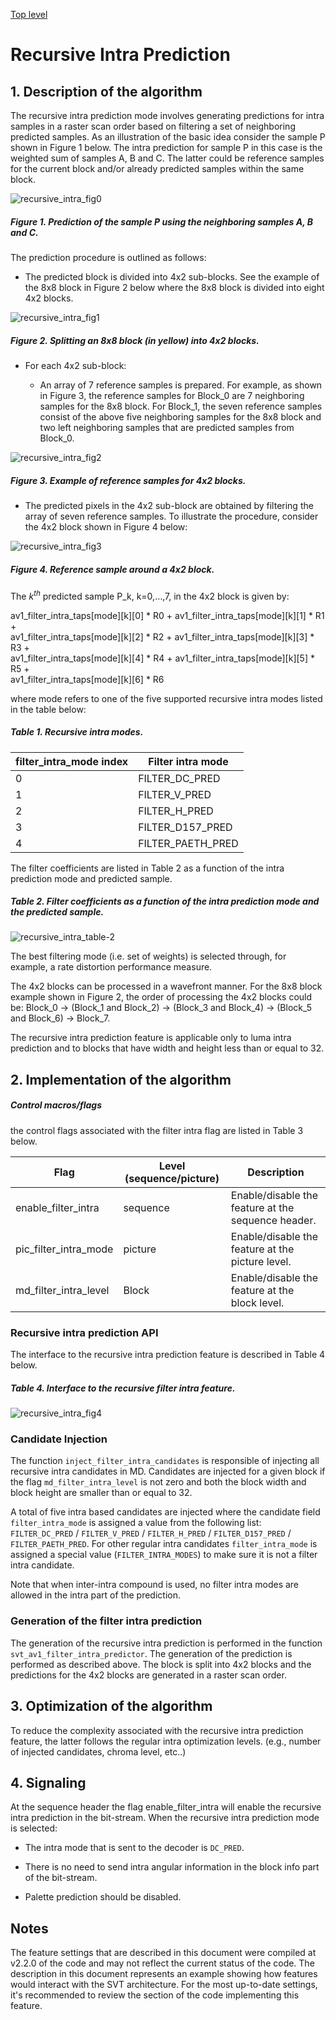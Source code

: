 [Top level](../README.md)

# Recursive Intra Prediction

## 1. Description of the algorithm

The recursive intra prediction mode involves generating predictions for intra
samples in a raster scan order based on filtering a set of neighboring
predicted samples. As an illustration of the basic idea consider the sample P
shown in Figure 1 below. The intra prediction for sample P in this case is the
weighted sum of samples A, B and C. The latter could be reference samples for
the current block and/or already predicted samples within the same block.

![recursive_intra_fig0](./img/recursive_intra_fig0.png)

##### Figure 1. Prediction of the sample P using the neighboring samples A, B and C.

The prediction procedure is outlined as follows:

  - The predicted block is divided into 4x2 sub-blocks.
    See the example of the 8x8 block in Figure 2 below where the 8x8 block is divided into eight 4x2 blocks.

![recursive_intra_fig1](./img/recursive_intra_fig1.png)

##### Figure 2. Splitting an 8x8 block (in yellow) into 4x2 blocks.

  - For each 4x2 sub-block:

      - An array of 7 reference samples is prepared. For example, as shown
        in Figure 3, the reference samples for Block\_0 are 7 neighboring samples for the 8x8 block.
        For Block\_1, the seven reference samples consist of the above five neighboring samples for the 8x8 block
        and two left neighboring samples that are predicted samples from Block\_0.

![recursive_intra_fig2](./img/recursive_intra_fig2.png)

##### Figure 3. Example of reference samples for 4x2 blocks.

  - The predicted pixels in the 4x2 sub-block are obtained by filtering the array of seven reference samples.
    To illustrate the procedure, consider the 4x2 block shown in Figure 4 below:

![recursive_intra_fig3](./img/recursive_intra_fig3.png)

##### Figure 4. Reference sample around a 4x2 block.

The $`k^{th}`$ predicted sample P_k, k=0,…,7, in the 4x2 block is given
by:

av1_filter_intra_taps[mode][k][0] * R0 + av1_filter_intra_taps[mode][k][1] * R1 +\
av1_filter_intra_taps[mode][k][2] * R2 + av1_filter_intra_taps[mode][k][3] * R3 +\
av1_filter_intra_taps[mode][k][4] * R4 + av1_filter_intra_taps[mode][k][5] * R5 +\
av1_filter_intra_taps[mode][k][6] * R6

where mode refers to one of the five supported recursive intra modes listed in the table below:

##### Table 1. Recursive intra modes.

| **filter\_intra\_mode index** | **Filter intra mode** |
| ----------------------------- | --------------------- |
| 0                             | FILTER\_DC\_PRED      |
| 1                             | FILTER\_V\_PRED       |
| 2                             | FILTER\_H\_PRED       |
| 3                             | FILTER\_D157\_PRED    |
| 4                             | FILTER\_PAETH\_PRED   |

The filter coefficients are listed in Table 2 as a function of the intra
prediction mode and predicted sample.

##### Table 2. Filter coefficients as a function of the intra prediction mode and the predicted sample.

![recursive_intra_table-2](./img/recursive_intra_table-2.png)

The best filtering mode (i.e. set of weights) is selected through, for
example, a rate distortion performance measure.

The 4x2 blocks can be processed in a wavefront manner. For the 8x8 block
example shown in Figure 2, the order of processing the 4x2 blocks could
be: Block\_0 → (Block\_1 and Block\_2) → (Block\_3 and Block\_4) →
(Block\_5 and Block\_6) → Block\_7.

The recursive intra prediction feature is applicable only to luma intra
prediction and to blocks that have width and height less than or equal to 32.

## 2. Implementation of the algorithm

##### Control macros/flags

the control flags associated with the filter intra flag are listed in Table 3 below.

| **Flag**                 | **Level (sequence/picture)** | **Description**                                    |
| ------------------------ | ---------------------------- | -------------------------------------------------- |
| enable\_filter\_intra    | sequence                     | Enable/disable the feature at the sequence header. |
| pic\_filter\_intra\_mode | picture                      | Enable/disable the feature at the picture level.   |
| md_filter_intra_level    | Block                        | Enable/disable the feature at the block level.     |


### Recursive intra prediction API

The interface to the recursive intra prediction feature is described in Table 4
below.

##### Table 4. Interface to the recursive filter intra feature.

![recursive_intra_fig4](./img/recursive_intra_fig4.png)

### Candidate Injection

The function ```inject_filter_intra_candidates``` is responsible of injecting
all recursive intra candidates in MD. Candidates are injected for a given block
if the flag ```md_filter_intra_level``` is not zero and both the block width
and block height are smaller than or equal to 32.

A total of five intra based candidates are injected where the candidate field
```filter_intra_mode``` is assigned a value from the following list:
```FILTER_DC_PRED``` / ```FILTER_V_PRED``` / ```FILTER_H_PRED``` /
```FILTER_D157_PRED``` / ```FILTER_PAETH_PRED```. For other regular intra
candidates ```filter_intra_mode``` is assigned a special value
(```FILTER_INTRA_MODES```) to make sure it is not a filter intra candidate.

Note that when inter-intra compound is used, no filter intra modes are allowed
in the intra part of the prediction.

### Generation of the filter intra prediction

The generation of the recursive intra prediction is performed in the function
```svt_av1_filter_intra_predictor```. The generation of the prediction is
performed as described above. The block is split into 4x2 blocks and the
predictions for the 4x2 blocks are generated in a raster scan order.

## 3. Optimization of the algorithm

To reduce the complexity associated with the recursive intra prediction
feature, the latter follows the regular intra optimization levels. (e.g.,
number of injected candidates, chroma level, etc..)

## 4. Signaling

At the sequence header the flag enable_filter_intra will enable the recursive
intra prediction in the bit-stream. When the recursive intra prediction mode is
selected:

  - The intra mode that is sent to the decoder is ```DC_PRED```.

  - There is no need to send intra angular information in the block info part of the bit-stream.

  - Palette prediction should be disabled.

## Notes

The feature settings that are described in this document were compiled at
v2.2.0 of the code and may not reflect the current status of the code. The
description in this document represents an example showing how features would
interact with the SVT architecture. For the most up-to-date settings, it's
recommended to review the section of the code implementing this feature.
